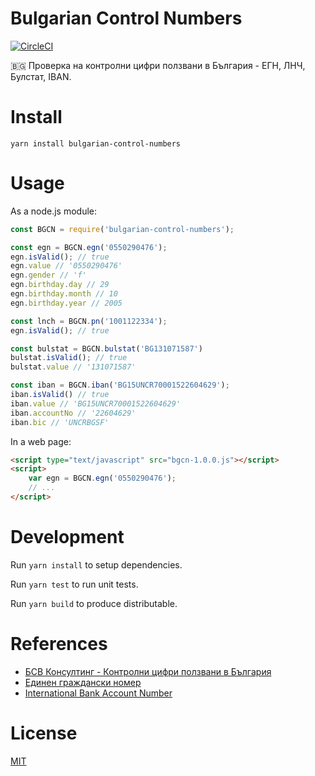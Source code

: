 Bulgarian Control Numbers
==========================

[![CircleCI](https://circleci.com/gh/petarov/bulgarian-control-numbers.svg?style=svg)](https://circleci.com/gh/petarov/bulgarian-control-numbers)


:bulgaria: Проверка на контролни цифри ползвани в България - ЕГН, ЛНЧ, Булстат, IBAN.

# Install

    yarn install bulgarian-control-numbers

# Usage

As a node.js module:

```javascript
const BGCN = require('bulgarian-control-numbers');

const egn = BGCN.egn('0550290476');
egn.isValid(); // true
egn.value // '0550290476'
egn.gender // 'f'
egn.birthday.day // 29
egn.birthday.month // 10
egn.birthday.year // 2005

const lnch = BGCN.pn('1001122334');
egn.isValid(); // true

const bulstat = BGCN.bulstat('BG131071587')
bulstat.isValid(); // true
bulstat.value // '131071587'

const iban = BGCN.iban('BG15UNCR70001522604629');
iban.isValid() // true
iban.value // 'BG15UNCR70001522604629'
iban.accountNo // '22604629'
iban.bic // 'UNCRBGSF'
```

In a web page:

```html
<script type="text/javascript" src="bgcn-1.0.0.js"></script>
<script>
    var egn = BGCN.egn('0550290476');
    // ...
</script>
```

# Development

Run `yarn install` to setup dependencies.

Run `yarn test` to run unit tests.

Run `yarn build` to produce distributable.

# References

* [БСВ Консултинг - Контролни цифри ползвани в България](http://bsv-bg.com/контролни-цифри-ползвани-в-българия)
* [Единен граждански номер](https://bg.wikipedia.org/wiki/Единен_граждански_номер)
* [International Bank Account Number](https://en.wikipedia.org/wiki/International_Bank_Account_Number)

# License

[MIT](LICENSE)
